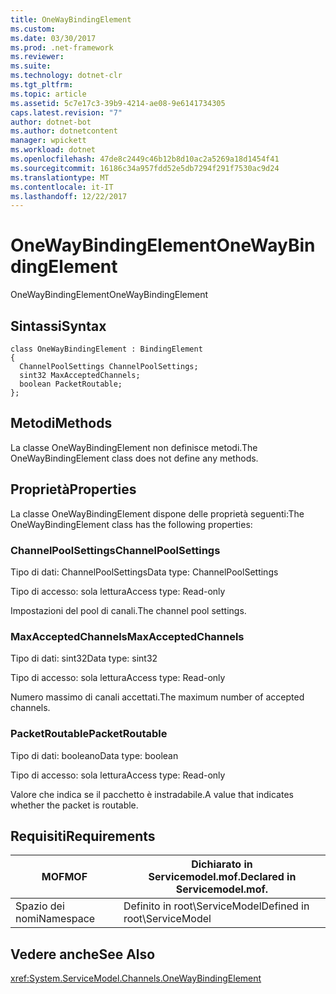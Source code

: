 ```yaml
---
title: OneWayBindingElement
ms.custom: 
ms.date: 03/30/2017
ms.prod: .net-framework
ms.reviewer: 
ms.suite: 
ms.technology: dotnet-clr
ms.tgt_pltfrm: 
ms.topic: article
ms.assetid: 5c7e17c3-39b9-4214-ae08-9e6141734305
caps.latest.revision: "7"
author: dotnet-bot
ms.author: dotnetcontent
manager: wpickett
ms.workload: dotnet
ms.openlocfilehash: 47de8c2449c46b12b8d10ac2a5269a18d1454f41
ms.sourcegitcommit: 16186c34a957fdd52e5db7294f291f7530ac9d24
ms.translationtype: MT
ms.contentlocale: it-IT
ms.lasthandoff: 12/22/2017
---
```

# <a name="onewaybindingelement"></a><span data-ttu-id="755f8-102">OneWayBindingElement</span><span class="sxs-lookup"><span data-stu-id="755f8-102">OneWayBindingElement</span></span>
<span data-ttu-id="755f8-103">OneWayBindingElement</span><span class="sxs-lookup"><span data-stu-id="755f8-103">OneWayBindingElement</span></span>  
  
## <a name="syntax"></a><span data-ttu-id="755f8-104">Sintassi</span><span class="sxs-lookup"><span data-stu-id="755f8-104">Syntax</span></span>  
  
```  
class OneWayBindingElement : BindingElement  
{  
  ChannelPoolSettings ChannelPoolSettings;  
  sint32 MaxAcceptedChannels;  
  boolean PacketRoutable;  
};  
```  
  
## <a name="methods"></a><span data-ttu-id="755f8-105">Metodi</span><span class="sxs-lookup"><span data-stu-id="755f8-105">Methods</span></span>  
 <span data-ttu-id="755f8-106">La classe OneWayBindingElement non definisce metodi.</span><span class="sxs-lookup"><span data-stu-id="755f8-106">The OneWayBindingElement class does not define any methods.</span></span>  
  
## <a name="properties"></a><span data-ttu-id="755f8-107">Proprietà</span><span class="sxs-lookup"><span data-stu-id="755f8-107">Properties</span></span>  
 <span data-ttu-id="755f8-108">La classe OneWayBindingElement dispone delle proprietà seguenti:</span><span class="sxs-lookup"><span data-stu-id="755f8-108">The OneWayBindingElement class has the following properties:</span></span>  
  
### <a name="channelpoolsettings"></a><span data-ttu-id="755f8-109">ChannelPoolSettings</span><span class="sxs-lookup"><span data-stu-id="755f8-109">ChannelPoolSettings</span></span>  
 <span data-ttu-id="755f8-110">Tipo di dati: ChannelPoolSettings</span><span class="sxs-lookup"><span data-stu-id="755f8-110">Data type: ChannelPoolSettings</span></span>  
  
 <span data-ttu-id="755f8-111">Tipo di accesso: sola lettura</span><span class="sxs-lookup"><span data-stu-id="755f8-111">Access type: Read-only</span></span>  
  
 <span data-ttu-id="755f8-112">Impostazioni del pool di canali.</span><span class="sxs-lookup"><span data-stu-id="755f8-112">The channel pool settings.</span></span>  
  
### <a name="maxacceptedchannels"></a><span data-ttu-id="755f8-113">MaxAcceptedChannels</span><span class="sxs-lookup"><span data-stu-id="755f8-113">MaxAcceptedChannels</span></span>  
 <span data-ttu-id="755f8-114">Tipo di dati: sint32</span><span class="sxs-lookup"><span data-stu-id="755f8-114">Data type: sint32</span></span>  
  
 <span data-ttu-id="755f8-115">Tipo di accesso: sola lettura</span><span class="sxs-lookup"><span data-stu-id="755f8-115">Access type: Read-only</span></span>  
  
 <span data-ttu-id="755f8-116">Numero massimo di canali accettati.</span><span class="sxs-lookup"><span data-stu-id="755f8-116">The maximum number of accepted channels.</span></span>  
  
### <a name="packetroutable"></a><span data-ttu-id="755f8-117">PacketRoutable</span><span class="sxs-lookup"><span data-stu-id="755f8-117">PacketRoutable</span></span>  
 <span data-ttu-id="755f8-118">Tipo di dati: booleano</span><span class="sxs-lookup"><span data-stu-id="755f8-118">Data type: boolean</span></span>  
  
 <span data-ttu-id="755f8-119">Tipo di accesso: sola lettura</span><span class="sxs-lookup"><span data-stu-id="755f8-119">Access type: Read-only</span></span>  
  
 <span data-ttu-id="755f8-120">Valore che indica se il pacchetto è instradabile.</span><span class="sxs-lookup"><span data-stu-id="755f8-120">A value that indicates whether the packet is routable.</span></span>  
  
## <a name="requirements"></a><span data-ttu-id="755f8-121">Requisiti</span><span class="sxs-lookup"><span data-stu-id="755f8-121">Requirements</span></span>  
  
|<span data-ttu-id="755f8-122">MOF</span><span class="sxs-lookup"><span data-stu-id="755f8-122">MOF</span></span>|<span data-ttu-id="755f8-123">Dichiarato in Servicemodel.mof.</span><span class="sxs-lookup"><span data-stu-id="755f8-123">Declared in Servicemodel.mof.</span></span>|  
|---------|-----------------------------------|  
|<span data-ttu-id="755f8-124">Spazio dei nomi</span><span class="sxs-lookup"><span data-stu-id="755f8-124">Namespace</span></span>|<span data-ttu-id="755f8-125">Definito in root\ServiceModel</span><span class="sxs-lookup"><span data-stu-id="755f8-125">Defined in root\ServiceModel</span></span>|  
  
## <a name="see-also"></a><span data-ttu-id="755f8-126">Vedere anche</span><span class="sxs-lookup"><span data-stu-id="755f8-126">See Also</span></span>  
 <xref:System.ServiceModel.Channels.OneWayBindingElement>
